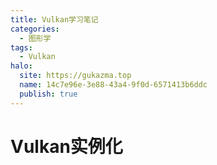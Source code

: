 ```yaml
---
title: Vulkan学习笔记
categories:
  - 图形学
tags:
  - Vulkan
halo:
  site: https://gukazma.top
  name: 14c7e96e-3e88-43a4-9f0d-6571413b6ddc
  publish: true
---
```


# Vulkan实例化
